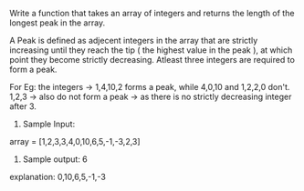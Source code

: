 Write a function that takes an array of integers and returns the length of the longest peak in the array.

A Peak is defined as adjecent integers in the array that are strictly increasing until they reach the tip ( the highest value in the peak ), at which point they become strictly decreasing. Atleast three integers are required to form a peak.

For Eg:
the integers -> 1,4,10,2  forms a peak, while
4,0,10 and 1,2,2,0 don't.
1,2,3 -> also do not form a peak -> as there is no strictly decreasing integer after 3.

1. Sample Input:

array = [1,2,3,3,4,0,10,6,5,-1,-3,2,3]

1. Sample output:
6

explanation: 0,10,6,5,-1,-3 
